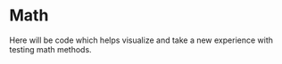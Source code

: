 # Math
Here will be code which helps visualize and take a new experience with testing math methods.
